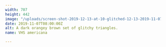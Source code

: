 ```yaml
---
width: 707
height: 442
image: "/uploads/screen-shot-2019-12-13-at-10-glitched-12-13-2019-11-07-28-pm-a.png"
date: 2019-11-07T08:00:00Z
alt: A dark orangey brown set of glitchy triangles.
name: VHS americana

---
```


